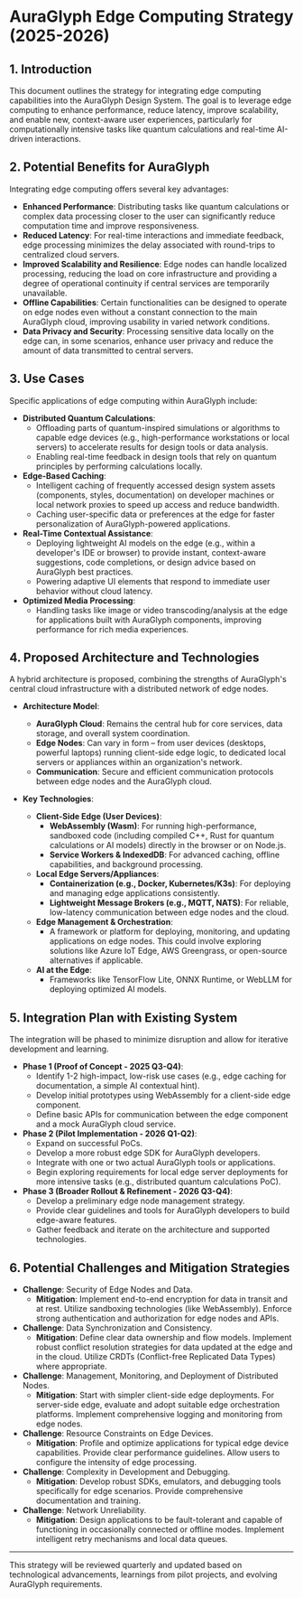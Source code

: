 # AuraGlyph Edge Computing Strategy (2025-2026)

## 1. Introduction

This document outlines the strategy for integrating edge computing capabilities into the AuraGlyph Design System. The goal is to leverage edge computing to enhance performance, reduce latency, improve scalability, and enable new, context-aware user experiences, particularly for computationally intensive tasks like quantum calculations and real-time AI-driven interactions.

## 2. Potential Benefits for AuraGlyph

Integrating edge computing offers several key advantages:

*   **Enhanced Performance**: Distributing tasks like quantum calculations or complex data processing closer to the user can significantly reduce computation time and improve responsiveness.
*   **Reduced Latency**: For real-time interactions and immediate feedback, edge processing minimizes the delay associated with round-trips to centralized cloud servers.
*   **Improved Scalability and Resilience**: Edge nodes can handle localized processing, reducing the load on core infrastructure and providing a degree of operational continuity if central services are temporarily unavailable.
*   **Offline Capabilities**: Certain functionalities can be designed to operate on edge nodes even without a constant connection to the main AuraGlyph cloud, improving usability in varied network conditions.
*   **Data Privacy and Security**: Processing sensitive data locally on the edge can, in some scenarios, enhance user privacy and reduce the amount of data transmitted to central servers.

## 3. Use Cases

Specific applications of edge computing within AuraGlyph include:

*   **Distributed Quantum Calculations**:
    *   Offloading parts of quantum-inspired simulations or algorithms to capable edge devices (e.g., high-performance workstations or local servers) to accelerate results for design tools or data analysis.
    *   Enabling real-time feedback in design tools that rely on quantum principles by performing calculations locally.
*   **Edge-Based Caching**:
    *   Intelligent caching of frequently accessed design system assets (components, styles, documentation) on developer machines or local network proxies to speed up access and reduce bandwidth.
    *   Caching user-specific data or preferences at the edge for faster personalization of AuraGlyph-powered applications.
*   **Real-Time Contextual Assistance**:
    *   Deploying lightweight AI models on the edge (e.g., within a developer's IDE or browser) to provide instant, context-aware suggestions, code completions, or design advice based on AuraGlyph best practices.
    *   Powering adaptive UI elements that respond to immediate user behavior without cloud latency.
*   **Optimized Media Processing**:
    *   Handling tasks like image or video transcoding/analysis at the edge for applications built with AuraGlyph components, improving performance for rich media experiences.

## 4. Proposed Architecture and Technologies

A hybrid architecture is proposed, combining the strengths of AuraGlyph's central cloud infrastructure with a distributed network of edge nodes.

*   **Architecture Model**:
    *   **AuraGlyph Cloud**: Remains the central hub for core services, data storage, and overall system coordination.
    *   **Edge Nodes**: Can vary in form – from user devices (desktops, powerful laptops) running client-side edge logic, to dedicated local servers or appliances within an organization's network.
    *   **Communication**: Secure and efficient communication protocols between edge nodes and the AuraGlyph cloud.

*   **Key Technologies**:
    *   **Client-Side Edge (User Devices)**:
        *   **WebAssembly (Wasm)**: For running high-performance, sandboxed code (including compiled C++, Rust for quantum calculations or AI models) directly in the browser or on Node.js.
        *   **Service Workers & IndexedDB**: For advanced caching, offline capabilities, and background processing.
    *   **Local Edge Servers/Appliances**:
        *   **Containerization (e.g., Docker, Kubernetes/K3s)**: For deploying and managing edge applications consistently.
        *   **Lightweight Message Brokers (e.g., MQTT, NATS)**: For reliable, low-latency communication between edge nodes and the cloud.
    *   **Edge Management & Orchestration**:
        *   A framework or platform for deploying, monitoring, and updating applications on edge nodes. This could involve exploring solutions like Azure IoT Edge, AWS Greengrass, or open-source alternatives if applicable.
    *   **AI at the Edge**:
        *   Frameworks like TensorFlow Lite, ONNX Runtime, or WebLLM for deploying optimized AI models.

## 5. Integration Plan with Existing System

The integration will be phased to minimize disruption and allow for iterative development and learning.

*   **Phase 1 (Proof of Concept - 2025 Q3-Q4)**:
    *   Identify 1-2 high-impact, low-risk use cases (e.g., edge caching for documentation, a simple AI contextual hint).
    *   Develop initial prototypes using WebAssembly for a client-side edge component.
    *   Define basic APIs for communication between the edge component and a mock AuraGlyph cloud service.
*   **Phase 2 (Pilot Implementation - 2026 Q1-Q2)**:
    *   Expand on successful PoCs.
    *   Develop a more robust edge SDK for AuraGlyph developers.
    *   Integrate with one or two actual AuraGlyph tools or applications.
    *   Begin exploring requirements for local edge server deployments for more intensive tasks (e.g., distributed quantum calculations PoC).
*   **Phase 3 (Broader Rollout & Refinement - 2026 Q3-Q4)**:
    *   Develop a preliminary edge node management strategy.
    *   Provide clear guidelines and tools for AuraGlyph developers to build edge-aware features.
    *   Gather feedback and iterate on the architecture and supported technologies.

## 6. Potential Challenges and Mitigation Strategies

*   **Challenge**: Security of Edge Nodes and Data.
    *   **Mitigation**: Implement end-to-end encryption for data in transit and at rest. Utilize sandboxing technologies (like WebAssembly). Enforce strong authentication and authorization for edge nodes and APIs.
*   **Challenge**: Data Synchronization and Consistency.
    *   **Mitigation**: Define clear data ownership and flow models. Implement robust conflict resolution strategies for data updated at the edge and in the cloud. Utilize CRDTs (Conflict-free Replicated Data Types) where appropriate.
*   **Challenge**: Management, Monitoring, and Deployment of Distributed Nodes.
    *   **Mitigation**: Start with simpler client-side edge deployments. For server-side edge, evaluate and adopt suitable edge orchestration platforms. Implement comprehensive logging and monitoring from edge nodes.
*   **Challenge**: Resource Constraints on Edge Devices.
    *   **Mitigation**: Profile and optimize applications for typical edge device capabilities. Provide clear performance guidelines. Allow users to configure the intensity of edge processing.
*   **Challenge**: Complexity in Development and Debugging.
    *   **Mitigation**: Develop robust SDKs, emulators, and debugging tools specifically for edge scenarios. Provide comprehensive documentation and training.
*   **Challenge**: Network Unreliability.
    *   **Mitigation**: Design applications to be fault-tolerant and capable of functioning in occasionally connected or offline modes. Implement intelligent retry mechanisms and local data queues.

---

This strategy will be reviewed quarterly and updated based on technological advancements, learnings from pilot projects, and evolving AuraGlyph requirements.